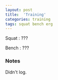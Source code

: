```yaml
---
layout: post
title:  'Training'
categories: training
tags: squat bench erg
---
```


Squat       :   ???

Bench       :   ???

### Notes

Didn't log.
